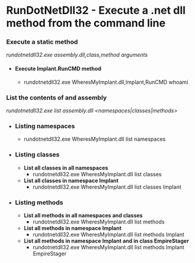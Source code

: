 # RunDotNetDll32 - Execute a .net dll method from the command line

### Execute a static method
*rundotnetdll32.exe assembly.dll,class,method arguments*

* #### Execute Implant.RunCMD method <br>
  * rundotnetdll32.exe WheresMyImplant.dll,Implant,RunCMD whoami

### List the contents of and assembly
*rundotnetdll32.exe list assembly.dll <namespaces|classes|methods> <namespace> <class>*
  
* ### Listing namespaces
  * rundotnetdll32.exe WheresMyImplant.dll list namespaces
* ### Listing classes
  * **List all classes in all namespaces**
    * rundotnetdll32.exe WheresMyImplant.dll list classes
  * **List all classes in namespace Implant**
    * rundotnetdll32.exe WheresMyImplant.dll list classes Implant
* ### Listing methods
  * **List all methods in all namespaces and classes**
    * rundotnetdll32.exe WheresMyImplant.dll list methods
  * **List all methods in namespace Implant**
    * rundotnetdll32.exe WheresMyImplant.dll list methods Implant
  * **List all methods in namespace Implant and in class EmpireStager**
    * rundotnetdll32.exe WheresMyImplant.dll list methods Implant EmpireStager
